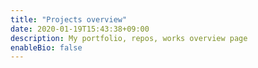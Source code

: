 ```yaml
---
title: "Projects overview"
date: 2020-01-19T15:43:38+09:00
description: My portfolio, repos, works overview page
enableBio: false
---
```

